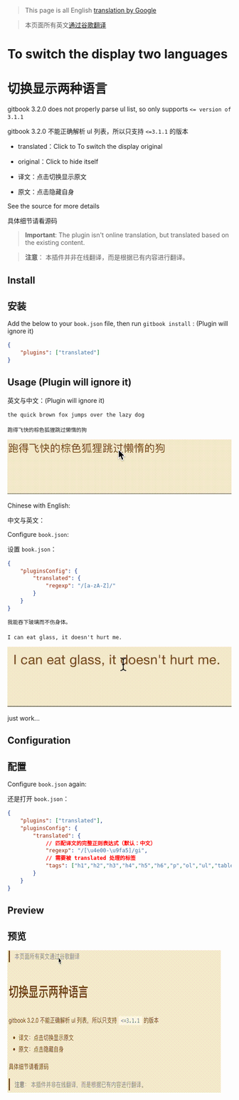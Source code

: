 > This page is all English [translation by Google](https://translate.google.com/)

> 本页面所有英文[通过谷歌翻译](https://translate.google.com/)

# To switch the display two languages

# 切换显示两种语言

gitbook 3.2.0 does not properly parse ul list, so only supports `<= version of 3.1.1`

gitbook 3.2.0 不能正确解析 ul 列表，所以只支持 `<=3.1.1` 的版本

* translated：Click to To switch the display original
* original：Click to hide itself


* 译文：点击切换显示原文
* 原文：点击隐藏自身

See the source for more details

具体细节请看源码

> **Important**: 
The plugin isn't online translation, but translated based on the existing content.

> **注意**：
本插件并非在线翻译，而是根据已有内容进行翻译。

## Install

## 安装

Add the below to your `book.json` file, then run `gitbook install` : (Plugin will ignore it)

```json
{
    "plugins": ["translated"]
}
```

## Usage (Plugin will ignore it)

英文与中文：(Plugin will ignore it)

```markdown
the quick brown fox jumps over the lazy dog

跑得飞快的棕色狐狸跳过懒惰的狗

```

![english-with-chinese](./etc.gif)

Chinese with English:

中文与英文：

Configure `book.json`:

设置 `book.json`：

```json
{
    "pluginsConfig": {
        "translated": {
            "regexp": "/[a-zA-Z]/"
        }
    }
}
```

```markdown
我能吞下玻璃而不伤身体。

I can eat glass, it doesn't hurt me.
```

![chinese-with-english](./cte.gif)

just work...


## Configuration

## 配置

Configure `book.json` again:

还是打开 `book.json`：

```json
{
    "plugins": ["translated"],
    "pluginsConfig": {
        "translated": {
            // 匹配译文的完整正则表达式（默认：中文）
            "regexp": "/[\u4e00-\u9fa5]/gi",
            // 需要被 translated 处理的标签
            "tags": ["h1","h2","h3","h4","h5","h6","p","ol","ul","table"]
        }
    }
}
```

## Preview

## 预览

![preview](./preview.gif)
